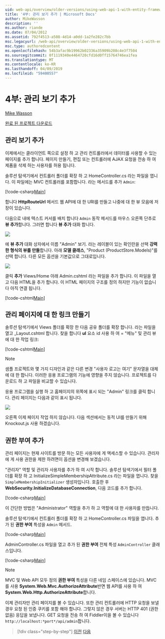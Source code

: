 ```yaml
---
uid: web-api/overview/older-versions/using-web-api-1-with-entity-framework-5/using-web-api-with-entity-framework-part-4
title: '4부: 관리 보기 추가 | Microsoft Docs'
author: MikeWasson
description: ''
ms.author: riande
ms.date: 07/04/2012
ms.assetid: 792f4513-a508-4d14-a0dd-1a2fe282c7bb
msc.legacyurl: /web-api/overview/older-versions/using-web-api-1-with-entity-framework-5/using-web-api-with-entity-framework-part-4
msc.type: authoredcontent
ms.openlocfilehash: 54b3afac9b19962b02336a35909b208c4e3f7504
ms.sourcegitcommit: 0f1119340e4464720cfd16d0ff15764746ea1fea
ms.translationtype: MT
ms.contentlocale: ko-KR
ms.lasthandoff: 04/09/2019
ms.locfileid: "59400557"
---
```

# <a name="part-4-adding-an-admin-view"></a>4부: 관리 보기 추가

[Mike Wasson](https://github.com/MikeWasson)

[완료 된 프로젝트 다운로드](http://code.msdn.microsoft.com/ASP-NET-Web-API-with-afa30545)

## <a name="add-an-admin-view"></a>관리 보기 추가

이제에서는 클라이언트 쪽으로 설정 하 고 관리 컨트롤러에서 데이터를 사용할 수 있는 페이지를 추가 합니다. 페이지 만들기, 편집 또는 컨트롤러에 AJAX 요청을 전송 하 여 제품을 삭제 하는 사용자를 허용 됩니다.

솔루션 탐색기에서 컨트롤러 폴더를 확장 하 고 HomeController.cs 라는 파일을 엽니다. 이 파일에는 MVC 컨트롤러를 포함합니다. 라는 메서드를 추가 `Admin`:

[!code-csharp[Main](using-web-api-with-entity-framework-part-4/samples/sample1.cs)]

합니다 **HttpRouteUrl** 메서드 웹 API에 대 한 URI를 만들고 나중에 대 한 뷰 모음에 저장이 있습니다.

다음으로 내에 텍스트 커서를 배치 합니다 `Admin` 동작 메서드를 마우스 오른쪽 단추로 **뷰 추가**합니다. 그러면 합니다 **뷰 추가** 대화 합니다.

![](using-web-api-with-entity-framework-part-4/_static/image1.png)

에 **뷰 추가** 대화 상자에서 이름 "Admin" 보기. 라는 레이블이 있는 확인란을 선택 **강력한 형식의 뷰를 만들**합니다. 아래 **모델 클래스**, "Product (ProductStore.Models)"를 선택 합니다. 다른 모든 옵션을 기본값으로 그대로입니다.

![](using-web-api-with-entity-framework-part-4/_static/image2.png)

클릭 **추가** Views/Home 아래 Admin.cshtml 라는 파일을 추가 합니다. 이 파일을 열고 다음 HTML을 추가 합니다. 이 HTML 페이지의 구조를 정의 하지만 기능이 없습니다 아직 연결 됩니다.

[!code-cshtml[Main](using-web-api-with-entity-framework-part-4/samples/sample2.cshtml)]

## <a name="create-a-link-to-the-admin-page"></a>관리 페이지에 대 한 링크 만들기

솔루션 탐색기에서 Views 폴더를 확장 한 다음 공유 폴더를 확장 합니다. 라는 파일을 열고 \_Layout.cshtml 합니다. 찾을 합니다 **ul** 요소 id 사용 하 여 = "메뉴" 및 관리 뷰에 대 한 작업 링크:

[!code-cshtml[Main](using-web-api-with-entity-framework-part-4/samples/sample3.cshtml)]

> [!NOTE]
> 샘플 프로젝트와 몇 가지 디자인과 같은 다른 변경 "사용자 로고는 여기" 문자열을 대체에 대 한 합니다. 이러한 응용 프로그램의 기능에 영향을 주지 않습니다. 프로젝트를 다운로드 하 고 파일을 비교할 수 있습니다.


응용 프로그램을 실행 하 고 홈페이지의 위쪽에 표시 되는 "Admin" 링크를 클릭 합니다. 관리 페이지는 다음과 같이 표시 됩니다.

![](using-web-api-with-entity-framework-part-4/_static/image3.png)

오른쪽 이제 페이지 작업 하지 않습니다. 다음 섹션에서는 동적 UI를 만들기 위해 Knockout.js 사용 하겠습니다.

## <a name="add-authorization"></a>권한 부여 추가

관리 페이지는 현재 사이트를 방문 하는 모든 사용자에 게 액세스할 수 있습니다. 관리자에 게 사용 권한을 제한 하려면이 옵션을 변경해 보겠습니다.

"관리자" 역할 및 관리자 사용자를 추가 하 여 시작 합니다. 솔루션 탐색기에서 필터 폴더를 확장 하 고 InitializeSimpleMembershipAttribute.cs 라는 파일을 엽니다. 찾을 `SimpleMembershipInitializer` 생성자입니다. 호출한 후 **WebSecurity.InitializeDatabaseConnection**, 다음 코드를 추가 합니다.

[!code-csharp[Main](using-web-api-with-entity-framework-part-4/samples/sample4.cs)]

이 간단한 방법은 "Administrator" 역할을 추가 하 고 역할에 대 한 사용자를 만듭니다.

솔루션 탐색기에서 컨트롤러 폴더를 확장 하 고 HomeController.cs 파일을 엽니다. 추가 된 **권한 부여** 특성을 `Admin` 메서드.

[!code-csharp[Main](using-web-api-with-entity-framework-part-4/samples/sample5.cs)]

AdminController.cs 파일을 열고 추가 된 **권한 부여** 전체 특성 `AdminController` 클래스입니다.

[!code-csharp[Main](using-web-api-with-entity-framework-part-4/samples/sample6.cs)]

> [!NOTE]
> MVC 및 Web API 모두 정의 **권한 부여** 특성을 다른 네임 스페이스에 있습니다. MVC를 사용 **System.Web.Mvc.AuthorizeAttribute**반면 웹 API를 사용 하 여 **System.Web.Http.AuthorizeAttribute**합니다.


이제 관리자만 관리 페이지를 볼 수 있습니다. 또한 관리 컨트롤러에 HTTP 요청을 보낼 경우 요청 된 인증 쿠키를 포함 해야 합니다. 그렇지 않은 경우 서버는 HTTP 401 (권한 없음) 응답을 보냅니다. GET 요청을 전송 하 여 Fiddler이을 볼 수 있습니다 `http://localhost:*port*/api/admin`합니다.

> [!div class="step-by-step"]
> [이전](using-web-api-with-entity-framework-part-3.md)
> [다음](using-web-api-with-entity-framework-part-5.md)
